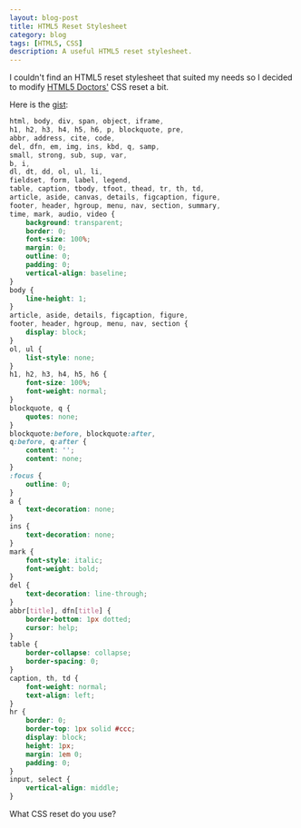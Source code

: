 ```yaml
---
layout: blog-post
title: HTML5 Reset Stylesheet
category: blog
tags: [HTML5, CSS]
description: A useful HTML5 reset stylesheet.
---
```

I couldn't find an HTML5 reset stylesheet that suited my needs so I decided to modify [HTML5 Doctors'](http://html5doctor.com/html-5-reset-stylesheet/) CSS reset a bit.

Here is the [gist](https://gist.github.com/miguelmota/5039687):

```css
html, body, div, span, object, iframe,
h1, h2, h3, h4, h5, h6, p, blockquote, pre,
abbr, address, cite, code,
del, dfn, em, img, ins, kbd, q, samp,
small, strong, sub, sup, var,
b, i,
dl, dt, dd, ol, ul, li,
fieldset, form, label, legend,
table, caption, tbody, tfoot, thead, tr, th, td,
article, aside, canvas, details, figcaption, figure,
footer, header, hgroup, menu, nav, section, summary,
time, mark, audio, video {
    background: transparent;
    border: 0;
    font-size: 100%;
    margin: 0;
    outline: 0;
    padding: 0;
    vertical-align: baseline;
}
body {
    line-height: 1;
}
article, aside, details, figcaption, figure,
footer, header, hgroup, menu, nav, section {
    display: block;
}
ol, ul {
    list-style: none;
}
h1, h2, h3, h4, h5, h6 {
    font-size: 100%;
    font-weight: normal;
}
blockquote, q {
    quotes: none;
}
blockquote:before, blockquote:after,
q:before, q:after {
    content: '';
    content: none;
}
:focus {
    outline: 0;
}
a {
    text-decoration: none;
}
ins {
    text-decoration: none;
}
mark {
    font-style: italic;
    font-weight: bold;
}
del {
    text-decoration: line-through;
}
abbr[title], dfn[title] {
    border-bottom: 1px dotted;
    cursor: help;
}
table {
    border-collapse: collapse;
    border-spacing: 0;
}
caption, th, td {
    font-weight: normal;
    text-align: left;
}
hr {
    border: 0;
    border-top: 1px solid #ccc;
    display: block;
    height: 1px;
    margin: 1em 0;
    padding: 0;
}
input, select {
    vertical-align: middle;
}
```

What CSS reset do you use?